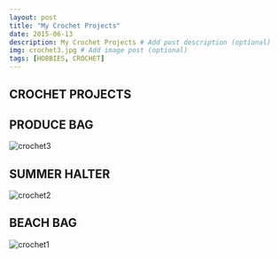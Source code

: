 ```yaml
---
layout: post
title: "My Crochet Projects"
date: 2015-06-13
description: My Crochet Projects # Add post description (optional)
img: crochet3.jpg # Add image post (optional)
tags: [HOBBIES, CROCHET]
---
```


## CROCHET PROJECTS

## PRODUCE BAG
![crochet3](http://natgrrl.github.io/assets/img/crochet3.jpg)

## SUMMER HALTER
![crochet2](http://natgrrl.github.io/assets/img/crochet2.jpg)

## BEACH BAG
![crochet1](http://natgrrl.github.io/assets/img/crochet1.jpg)



